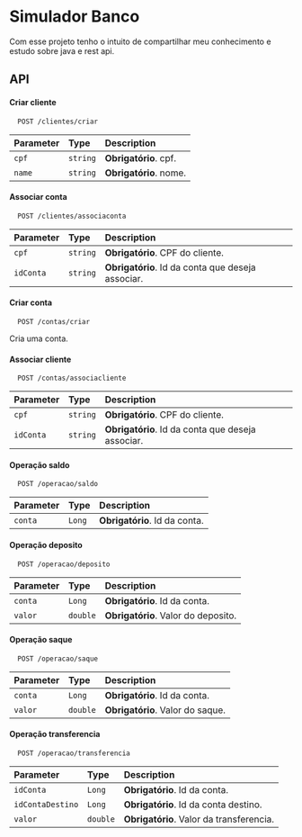 
# Simulador Banco

Com esse projeto tenho o intuito de compartilhar meu conhecimento e estudo sobre java e rest api.


## API

#### Criar cliente

```http
  POST /clientes/criar
```

| Parameter | Type     | Description            |
|:----------|:---------|:-----------------------|
| `cpf`     | `string` | **Obrigatório**. cpf.  |
| `name`    | `string` | **Obrigatório**. nome. |

#### Associar conta

```http
  POST /clientes/associaconta
```

| Parameter | Type     | Description                                       |
|:----------|:---------|:--------------------------------------------------|
| `cpf`     | `string` | **Obrigatório**. CPF do cliente.                  |
| `idConta` | `string` | **Obrigatório**. Id da conta que deseja associar. |

#### Criar conta

```http
  POST /contas/criar
```
Cria uma conta.

#### Associar cliente

```http
  POST /contas/associacliente
```

| Parameter | Type     | Description                                       |
|:----------|:---------|:--------------------------------------------------|
| `cpf`     | `string` | **Obrigatório**. CPF do cliente.                  |
| `idConta` | `string` | **Obrigatório**. Id da conta que deseja associar. |

#### Operação saldo

```http
  POST /operacao/saldo
```

| Parameter | Type   | Description                   |
|:----------|:-------|:------------------------------|
| `conta`   | `Long` | **Obrigatório**. Id da conta. |

#### Operação deposito

```http
  POST /operacao/deposito
```

| Parameter | Type     | Description                         |
|:----------|:---------|:------------------------------------|
| `conta`   | `Long`   | **Obrigatório**. Id da conta.       |
| `valor`   | `double` | **Obrigatório**. Valor do deposito. |

#### Operação saque

```http
  POST /operacao/saque
```

| Parameter | Type     | Description                      |
|:----------|:---------|:---------------------------------|
| `conta`   | `Long`   | **Obrigatório**. Id da conta.    |
| `valor`   | `double` | **Obrigatório**. Valor do saque. |

#### Operação transferencia

```http
  POST /operacao/transferencia
```

| Parameter        | Type     | Description                              |
|:-----------------|:---------|:-----------------------------------------|
| `idConta`        | `Long`   | **Obrigatório**. Id da conta.            |
| `idContaDestino` | `Long`   | **Obrigatório**. Id da conta destino.    |
| `valor`          | `double` | **Obrigatório**. Valor da transferencia. |
